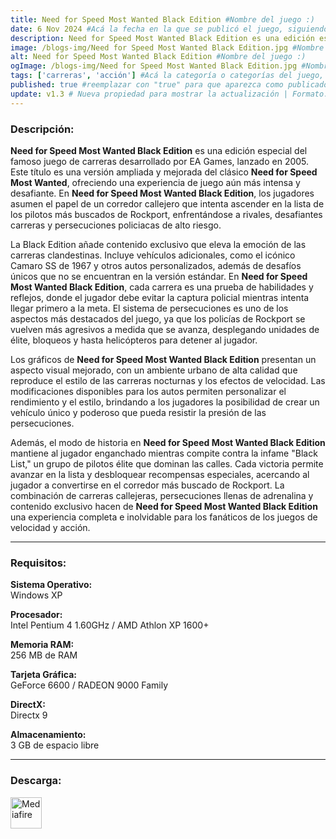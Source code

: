 ```yaml
---
title: Need for Speed Most Wanted Black Edition #Nombre del juego :)
date: 6 Nov 2024 #Acá la fecha en la que se publicó el juego, siguiendo este formato: Dia "30", Mes "Oct", Año "2024" = como debe quedar: 30 Oct 2024
description: Need for Speed Most Wanted Black Edition es una edición especial del clásico de carreras urbanas donde te enfrentarás a la intensa "Black List" en las calles de Rockport. Con autos exclusivos, modos de juego únicos y persecuciones policiacas a toda velocidad, esta versión mejorada lleva la emoción y el desafío de las carreras clandestinas al siguiente nivel. Personaliza tu auto, supera rivales y evade a la policía en la versión definitiva de Need for Speed Most Wanted. #Acá una mini descripción del juego
image: /blogs-img/Need for Speed Most Wanted Black Edition.jpg #Nombre de la imagen, por lo general es exactamente el mismo nombre que el juego excluyendo lo ":" (Dos puntos)
alt: Need for Speed Most Wanted Black Edition #Nombre del juego :)
ogImage: /blogs-img/Need for Speed Most Wanted Black Edition.jpg #Nombre de la imagen, por lo general es exactamente el mismo nombre que el juego excluyendo lo ":" (Dos puntos)
tags: ['carreras', 'acción'] #Acá la categoría o categorías del juego, si es más de una se coloca en este formato: ['categoría1', 'categoría2']
published: true #reemplazar con "true" para que aparezca como publicado
update: v1.3 # Nueva propiedad para mostrar la actualización | Formato: v1.0.0
---
```


<!--En VSCode seleccionando una palabra, por ejemplo: "Need for Speed Most Wanted Black Edition" y apretando Ctrl+F2 se seleccionan todas las palabras iguales-->

### Descripción:
**Need for Speed Most Wanted Black Edition** es una edición especial del famoso juego de carreras desarrollado por EA Games, lanzado en 2005. Este título es una versión ampliada y mejorada del clásico **Need for Speed Most Wanted**, ofreciendo una experiencia de juego aún más intensa y desafiante. En **Need for Speed Most Wanted Black Edition**, los jugadores asumen el papel de un corredor callejero que intenta ascender en la lista de los pilotos más buscados de Rockport, enfrentándose a rivales, desafiantes carreras y persecuciones policiacas de alto riesgo.

La Black Edition añade contenido exclusivo que eleva la emoción de las carreras clandestinas. Incluye vehículos adicionales, como el icónico Camaro SS de 1967 y otros autos personalizados, además de desafíos únicos que no se encuentran en la versión estándar. En **Need for Speed Most Wanted Black Edition**, cada carrera es una prueba de habilidades y reflejos, donde el jugador debe evitar la captura policial mientras intenta llegar primero a la meta. El sistema de persecuciones es uno de los aspectos más destacados del juego, ya que los policías de Rockport se vuelven más agresivos a medida que se avanza, desplegando unidades de élite, bloqueos y hasta helicópteros para detener al jugador.

Los gráficos de **Need for Speed Most Wanted Black Edition** presentan un aspecto visual mejorado, con un ambiente urbano de alta calidad que reproduce el estilo de las carreras nocturnas y los efectos de velocidad. Las modificaciones disponibles para los autos permiten personalizar el rendimiento y el estilo, brindando a los jugadores la posibilidad de crear un vehículo único y poderoso que pueda resistir la presión de las persecuciones.

Además, el modo de historia en **Need for Speed Most Wanted Black Edition** mantiene al jugador enganchado mientras compite contra la infame "Black List," un grupo de pilotos élite que dominan las calles. Cada victoria permite avanzar en la lista y desbloquear recompensas especiales, acercando al jugador a convertirse en el corredor más buscado de Rockport. La combinación de carreras callejeras, persecuciones llenas de adrenalina y contenido exclusivo hacen de **Need for Speed Most Wanted Black Edition** una experiencia completa e inolvidable para los fanáticos de los juegos de velocidad y acción.
<!--Prompt para Chat-GPT: Hazme una descripción para el juego "Need for Speed Most Wanted Black Edition" y cada que menciones "Need for Speed Most Wanted Black Edition" ponlo en negrita -->

---

### Requisitos:
**Sistema Operativo:**  
Windows XP

**Procesador:**  
Intel Pentium 4 1.60GHz / AMD Athlon XP 1600+

**Memoria RAM:**  
256 MB de RAM

**Tarjeta Gráfica:**  
GeForce 6600 / RADEON 9000 Family

**DirectX:**  
Directx 9

**Almacenamiento:**  
3 GB de espacio libre

<!--Si falta o sobra un requisito se quita o se agrega manteniendo el mismo formato-->

---

### Descarga:

[<img src="https://gist.github.com/cxmeel/0dbc95191f239b631c3874f4ccf114e2/raw/download.svg" alt="Mediafire" height="50" />](https://www.mediafire.com/file/4oxgs3tbk5wk0n1/Need_For_Speed_Most_Wanted_Black_Edition_-_By_Nicolhetti_Projects.zip/file)

<!-- # se debe reemplazar por el link de descarga-->

<!--NOMBRE-DEL-SERVICIO se debe reemplazar por el servicio donde está subido el juego-->